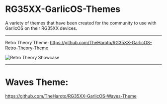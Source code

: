 # RG35XX-GarlicOS-Themes

A variety of themes that have been created for the community to use with GarlicOS on their RG35XX devices.
**************************************************

Retro Theory Theme:  https://github.com/TheHaroto/RG35XX-GarlicOS-Retro-Theory-Theme

![Retro Theory Showcase](https://user-images.githubusercontent.com/131164472/233557159-9ee8feb2-3685-4b12-a5ae-49fcb5ef00f5.gif)


**************************************************

# Waves Theme: 
https://github.com/TheHaroto/RG35XX-GarlicOS-Waves-Theme
